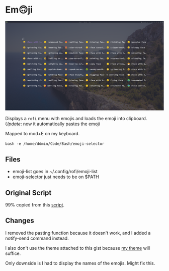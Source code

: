 # Em🙃ji

![img](./emoji.png)

Displays a `rofi` menu with emojis and loads the emoji into clipboard.
*Update*: now it automatically pastes the emoji

Mapped to mod+E on my keyboard.

`bash -e /home/ddmin/Code/Bash/emoji-selector`

## Files
* emoji-list goes in ~/.config/rofi/emoji-list
* emoji-selector just needs to be on $PATH

## Original Script
99% copied from this [script](https://gist.github.com/imAliAzhar/f3b16622cd279fb0b019f237a8a12510).

## Changes
I removed the pasting function because it doesn't work, and I added a notify-send command instead.

I also don't use the theme attached to this gist because [my theme](https://raw.githubusercontent.com/ddmin/dotfiles/master/dotfiles/.Xresources) will suffice.

Only downside is I had to display the names of the emojis. Might fix this.
